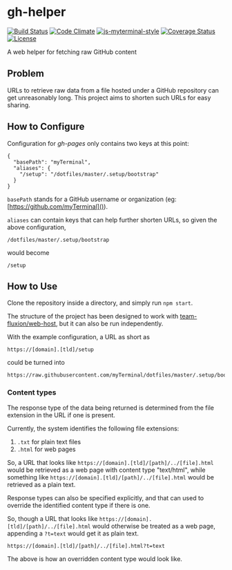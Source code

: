 # gh-helper

[![Build Status](https://travis-ci.org/myTerminal/gh-helper.svg?branch=master)](https://travis-ci.org/myTerminal/gh-helper)
[![Code Climate](https://codeclimate.com/github/myTerminal/gh-helper.png)](https://codeclimate.com/github/myTerminal/gh-helper)
[![js-myterminal-style](https://img.shields.io/badge/code%20style-myterminal-blue.svg)](https://www.npmjs.com/package/eslint-config/myterminal)
[![Coverage Status](https://img.shields.io/coveralls/myTerminal/gh-helper.svg)](https://coveralls.io/r/myTerminal/gh-helper?branch=master)  
[![License](https://img.shields.io/github/license/myTerminal/gh-helper.svg)](https://opensource.org/licenses/MIT)  

A web helper for fetching raw GitHub content

## Problem

URLs to retrieve raw data from a file hosted under a GitHub repository can get unreasonably long. This project aims to shorten such URLs for easy sharing.

## How to Configure

Configuration for *gh-pages* only contains two keys at this point:

    {
      "basePath": "myTerminal",
      "aliases": {
        "/setup": "/dotfiles/master/.setup/bootstrap"
      }
    }

`basePath` stands for a GitHub username or organization (eg: [https://github.com/myTerminal]()).

`aliases` can contain keys that can help further shorten URLs, so given the above configuration,

    /dotfiles/master/.setup/bootstrap

would become

    /setup

## How to Use

Clone the repository inside a directory, and simply run `npm start`.

The structure of the project has been designed to work with [team-fluxion/web-host](https://github.com/team-fluxion/web-host), but it can also be run independently.

With the example configuration, a URL as short as

    https://[domain].[tld]/setup

could be turned into

    https://raw.githubusercontent.com/myTerminal/dotfiles/master/.setup/bootstrap

### Content types

The response type of the data being returned is determined from the file extension in the URL if one is present.

Currently, the system identifies the following file extensions:

1. `.txt` for plain text files
2. `.html` for web pages

So, a URL that looks like `https://[domain].[tld]/[path]/../[file].html` would be retrieved as a web page with content type "text/html", while something like `https://[domain].[tld]/[path]/../[file].html` would be retrieved as a plain text.

Response types can also be specified explicitly, and that can used to override the identified content type if there is one.

So, though a URL that looks like `https://[domain].[tld]/[path]/../[file].html` would otherwise be treated as a web page, appending a `?t=text` would get it as plain text.

    https://[domain].[tld]/[path]/../[file].html?t=text

The above is how an overridden content type would look like.
